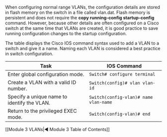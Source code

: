 When configuring normal range VLANs, the configuration details are stored in flash memory on the switch in a file called vlan.dat. Flash memory is persistent and does not require the **copy running-config startup-config** command. However, because other details are often configured on a Cisco switch at the same time that VLANs are created, it is good practice to save running configuration changes to the startup configuration.

The table displays the Cisco IOS command syntax used to add a VLAN to a switch and give it a name. Naming each VLAN is considered a best practice in switch configuration.

| Task                                        | IOS Command                           |
| ------------------------------------------- | ------------------------------------- |
| Enter global configuration mode.            | `Switch# configure terminal`          |
| Create a VLAN with a valid ID number.       | `Switch(config)# vlan vlan-id`        |
| Specify a unique name to identify the VLAN. | `Switch(config-vlan)# name vlan-name` |
| Return to the privileged EXEC mode.         | `Switch(config-vlan)# end`            |

[[Module 3 VLANs|◀ Module 3 Table of Contents]]